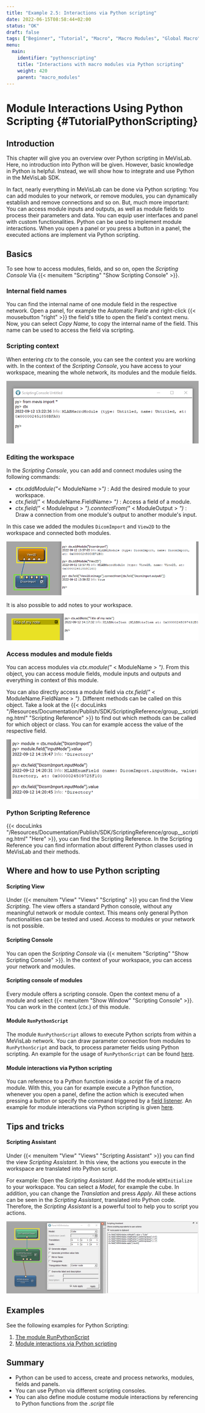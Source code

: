 ```yaml
---
title: "Example 2.5: Interactions via Python scripting"
date: 2022-06-15T08:58:44+02:00
status: "OK"
draft: false
tags: ["Beginner", "Tutorial", "Macro", "Macro Modules", "Global Macro", "Python", "Scripting"]
menu: 
  main:
    identifier: "pythonscripting"
    title: "Interactions with macro modules via Python scripting"
    weight: 420
    parent: "macro_modules"
---
```

# Module Interactions Using Python Scripting {#TutorialPythonScripting}
## Introduction

This chapter will give you an overview over Python scripting in MeVisLab. Here, no introduction into Python will be given. However, basic knowledge in Python is helpful. Instead, we will show how to integrate and use Python in the MeVisLab SDK. 

In fact, nearly everything in MeVisLab can be done via Python scripting: You can add modules to your network, or remove modules, you can dynamically establish and remove connections and so on. But, much more important: You can access module inputs and outputs, as well as module fields to process their parameters and data. You can equip user interfaces and panel with custom functionalities. Python can be used to implement module interactions. When you open a panel or you press a button in a panel, the executed actions are implement via Python scripting.

## Basics

To see how to access modules, fields, and so on, open the *Scripting Console* Via {{< menuitem "Scripting" "Show Scripting Console" >}}.
### Internal field names

You can find the internal name of one module field in the respective network. Open a panel, for example the Automatic Panle and right-click {{< mousebutton "right" >}} the field's title to open the field's context menu. Now, you can select *Copy Name*, to copy the internal name of the field. This name can be used to access the field via scripting.

### Scripting context

When entering *ctx* to the console, you can see the context you are working with. In the context of the *Scripting Console*, you have access to your workspace, meaning the whole network, its modules and the module fields.

![Scripting context](/images/tutorials/basicmechanics/Scripting_02.png "Scripting context")

### Editing the workspace

In the *Scripting Console*, you can add and connect modules using the following commands:

* *ctx.addModule("*< ModuleName >*")* : Add the desired module to your workspace.
* *ctx.field("* < ModuleName.FieldName> *")* : Access a field of a module.
* *ctx.field("* < ModuleInput > *").conntectFrom("* < ModuleOutput > *")* : Draw a connection from one module's output to another module's input.

In this case we added the modules `DicomImport` and `View2D` to the workspace and connected both modules.

![Add and connect modules via scripting](/images/tutorials/basicmechanics/Scripting_03.png "Add and connect modules via scripting")

It is also possible to add notes to your workspace.

![Add a note to the workspace](/images/tutorials/basicmechanics/Scripting_04.png "Add a note to your workspace")

### Access modules and module fields

You can access modules via *ctx.module("* < ModuleName > *")*. From this object, you can access module fields, module inputs and outputs and everything in context of this module. 

You can also directly access a module field via *ctx.field("* < ModuleName.FieldName > *")*. Different methods can be called on this object. Take a look at the {{< docuLinks "/Resources/Documentation/Publish/SDK/ScriptingReference/group__scripting.html" "Scripting Reference" >}} to find out which methods can be called for which object or class. You can for example access the value of the respective field.

[//]: <> (MVL-653)

![Access modules and module fields](/images/tutorials/basicmechanics/Scripting_05.png "Access modules and module fields")

### Python Scripting Reference

{{< docuLinks "/Resources/Documentation/Publish/SDK/ScriptingReference/group__scripting.html" "Here" >}}, you can find the Scripting Reference. In the Scripting Reference you can find information about different Python classes used in MeVisLab and their methods.

[//]: <> (MVL-653)

## Where and how to use Python scripting
#### Scripting View

Under {{< menuitem "View" "Views" "Scripting" >}} you can find the View *Scripting*. The view offers a standard Python console, without any meaningful network or module context. This means only general Python functionalities can be tested and used. Access to modules or your network is not possible.

#### Scripting Console

You can open the *Scripting Console* via {{< menuitem "Scripting" "Show Scripting Console" >}}. In the context of your workspace, you can access your network and modules.

#### Scripting console of modules

Every module offers a scripting console. Open the context menu of a module and select {{< menuitem "Show Window" "Scripting Console" >}}. You can work in the context (*ctx.*) of this module. 

#### Module `RunPythonScript`

The module `RunPythonScript` allows to execute Python scripts from within a MeVisLab network. You can draw parameter connection from modules to `RunPythonScript` and back, to process parameter fields using Python scripting. An example for the usage of `RunPythonScript` can be found [here](../scriptingexample1/).

#### Module interactions via Python scripting

You can reference to a Python function inside a *.script* file of a macro module. With this, you can for example execute a Python function, whenever you open a panel, define the action which is executed when pressing a button or specify the command triggered by a [field listener](../guidesign#fieldlisteners). An example for module interactions via Python scripting is given [here](../scriptingexample2/).

## Tips and tricks
#### Scripting Assistant

Under {{< menuitem "View" "Views" "Scripting Assistant" >}} you can find the view *Scripting Assistant*. In this view, the actions you execute in the workspace are translated into Python script.

For example: Open the *Scripting Assistant*. Add the module `WEMInitialize` to your workspace. You can select a *Model*, for example the cube. In addition, you can change the *Translation* and press *Apply*. All these actions can be seen in the *Scripting Assistant*, translated into Python code. Therefore, the *Scripting Assistant* is a powerful tool to help you to script you actions.

![Scripting Assistant](/images/tutorials/basicmechanics/Scripting_01.png "Scripting Assistant")

## Examples
See the following examples for Python Scripting:
1. [The module RunPythonScript](./tutorials/basicmechanisms/macromodules/scriptingexample1/)
2. [Module interactions via Python scripting](./tutorials/basicmechanisms/macromodules/scriptingexample2/)

## Summary

* Python can be used to access, create and process networks, modules, fields and panels.
* You can use Python via different scripting consoles.
* You can also define module costume module interactions by referencing to Python functions from the *.script* file